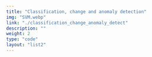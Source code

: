 ```yaml
---
title: "Classification, change and anomaly detection"
img: "SVM.webp"
link: "./classification_change_anomaly_detect"
description: ""
weight: 2
type: "code"
layout: "list2"
---
```

